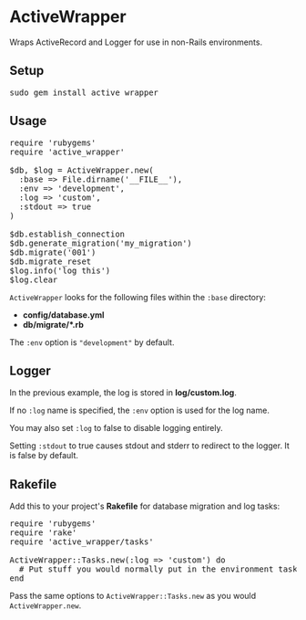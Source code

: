ActiveWrapper
=============

Wraps ActiveRecord and Logger for use in non-Rails environments.

Setup
-----

<pre>
sudo gem install active_wrapper
</pre>

Usage
-----

<pre>
require 'rubygems'
require 'active_wrapper'

$db, $log = ActiveWrapper.new(
  :base => File.dirname('__FILE__'),
  :env => 'development',
  :log => 'custom',
  :stdout => true
)

$db.establish_connection
$db.generate_migration('my_migration')
$db.migrate('001')
$db.migrate_reset
$log.info('log this')
$log.clear
</pre>

<code>ActiveWrapper</code> looks for the following files within the <code>:base</code> directory:

* <b>config/database.yml</b>
* <b>db/migrate/*.rb</b>

The <code>:env</code> option is <code>"development"</code> by default.

Logger
------

In the previous example, the log is stored in <b>log/custom.log</b>.

If no <code>:log</code> name is specified, the <code>:env</code> option is used for the log name.

You may also set <code>:log</code> to false to disable logging entirely.

Setting <code>:stdout</code> to true causes stdout and stderr to redirect to the logger. It is false by default.

Rakefile
--------

Add this to your project's <b>Rakefile</b> for database migration and log tasks:

<pre>
require 'rubygems'
require 'rake'
require 'active_wrapper/tasks'

ActiveWrapper::Tasks.new(:log => 'custom') do
  # Put stuff you would normally put in the environment task here
end
</pre>

Pass the same options to <code>ActiveWrapper::Tasks.new</code> as you would <code>ActiveWrapper.new</code>.